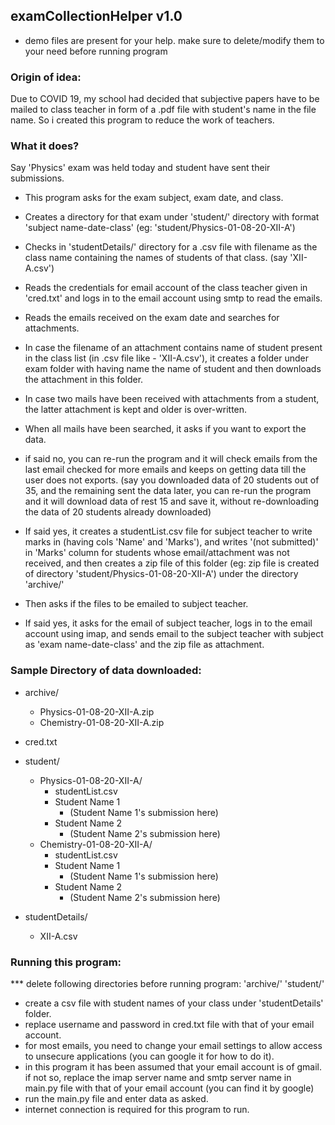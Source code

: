 ## examCollectionHelper v1.0

* demo files are present for your help. make sure to delete/modify them to your need before running program

### Origin of idea:
Due to COVID 19, my school had decided that subjective papers have to be mailed to class teacher in form of a .pdf file with student's name in the file name.
So i created this program to reduce the work of teachers.

### What it does?
Say 'Physics' exam was held today and student have sent their submissions.

- This program asks for the exam subject, exam date, and class.

- Creates a directory for that exam under 'student/' directory with format 'subject name-date-class' (eg: 'student/Physics-01-08-20-XII-A')

- Checks in 'studentDetails/' directory for a .csv file with filename as the class name containing the names of students of that class. (say 'XII-A.csv')

- Reads the credentials for email account of the class teacher given in 'cred.txt' and logs in to the email account using smtp to read the emails.

- Reads the emails received on the exam date and searches for attachments. 

- In case the filename of an attachment contains name of student present in the class list (in .csv file like - 'XII-A.csv'), it creates a folder under exam folder with having name the name of student and then downloads the attachment in this folder.

- In case two mails have been received with attachments from a student, the latter attachment is kept and older is over-written.

- When all mails have been searched, it asks if you want to export the data.

- if said no, you can re-run the program and it will check emails from the last email checked for more emails and keeps on getting data till the user does not exports. (say you downloaded data of 20 students out of 35, and the remaining sent the data later, you can re-run the program and it will download data of rest 15 and save it, without re-downloading the data of 20 students already downloaded)

- If said yes, it creates a studentList.csv file for subject teacher to write marks in (having cols 'Name' and 'Marks'), and writes '(not submitted)' in 'Marks' column for students whose email/attachment was not received, and then creates a zip file of this folder (eg: zip file is created of directory 'student/Physics-01-08-20-XII-A') under the directory 'archive/'

- Then asks if the files to be emailed to subject teacher.

- If said yes, it asks for the email of subject teacher, logs in to the email account using imap, and sends email to the subject teacher with subject as 'exam name-date-class' and the zip file as attachment.

### Sample Directory of data downloaded:

- archive/
	- Physics-01-08-20-XII-A.zip
	- Chemistry-01-08-20-XII-A.zip

- cred.txt

- student/
	- Physics-01-08-20-XII-A/
		- studentList.csv
		- Student Name 1
			- (Student Name 1's submission here)
		- Student Name 2
			- (Student Name 2's submission here)
	- Chemistry-01-08-20-XII-A/
		- studentList.csv
		- Student Name 1
			- (Student Name 1's submission here)
		- Student Name 2
			- (Student Name 2's submission here)

- studentDetails/
	- XII-A.csv

### Running this program:

*** delete following directories before running program:
'archive/'
'student/'

- create a csv file with student names of your class under 'studentDetails' folder.
- replace username and password in cred.txt file with that of your email account.
- for most emails, you need to change your email settings to allow access to unsecure applications (you can google it for how to do it).
- in this program it has been assumed that your email account is of gmail. if not so, replace the imap server name and smtp server name in main.py file with that of your email account (you can find it by google)
- run the main.py file and enter data as asked.
- internet connection is required for this program to run.
